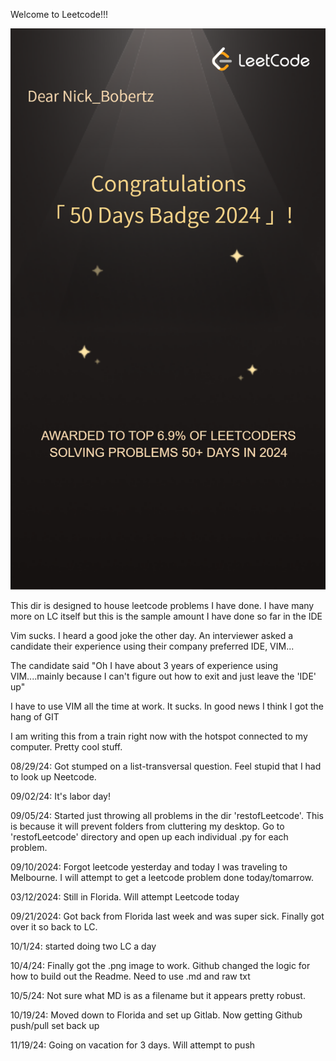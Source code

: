 Welcome to Leetcode!!!



<img width="964" alt="First Award" src="https://github.com/Nbobertz/lcproblems_solutions/blob/main/firstaward.png">


This dir is designed to house leetcode problems I have done. I have many more on LC itself but this is the sample amount I have done so far in the IDE

Vim sucks. I heard a good joke the other day. An interviewer asked a candidate their experience using their company preferred IDE, VIM...

The candidate said "Oh I have about 3 years of experience using VIM....mainly because I can't figure out how to exit and just leave the 'IDE' up"

I have to use VIM all the time at work. It sucks. In good news I think I got the hang of GIT

I am writing this from a train right now with the hotspot connected to my computer. Pretty cool stuff.

08/29/24: Got stumped on a list-transversal question. Feel stupid that I had to look up Neetcode.

09/02/24: It's labor day!

09/05/24: Started just throwing all problems in the dir 'restofLeetcode'. This is because it will prevent folders from cluttering my desktop. Go to 'restofLeetcode' directory and open up each individual .py for each problem.

09/10/2024: Forgot leetcode yesterday and today I was traveling to Melbourne. I will attempt to get a leetcode problem done today/tomarrow.

03/12/2024: Still in Florida. Will attempt Leetcode today

09/21/2024: Got back from Florida last week and was super sick. Finally got over it so back to LC.

10/1/24: started doing two LC a day

10/4/24: Finally got the .png image to work. Github changed the logic for how to build out the Readme. Need to use .md and raw txt

10/5/24: Not sure what MD is as a filename but it appears pretty robust.

10/19/24: Moved down to Florida and set up Gitlab. Now getting Github push/pull set back up

11/19/24: Going on vacation for 3 days. Will attempt to push
